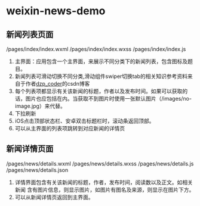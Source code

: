 # weixin-news-demo
## 新闻列表页面
/pages/index/index.wxml /pages/index/index.wxss /pages/index/index.js
1.    主界面：应用包含一个主界面，来展示不同分类下的新闻列表，包含图标及题目。
2. 新闻列表可滑动切换不同分类,滑动组件swiper切换tab的相关知识参考资料来自于作者[dzp_coder](https://blog.csdn.net/qq_31383345/article/details/52900835)的csdn博客
3. 每个列表项都显示有关该新闻的标题，作者以及发布时间。如果可以获取的话，图片也应包括在内。当获取不到图片时使用一张默认图片（/images/no-image.jpg）来代替。
4. 下拉刷新
5. iOS点击顶部状态栏、安卓双击标题栏时，滚动条返回顶部。
6. 可以从主界面的列表项跳转到对应新闻的详情页
## 新闻详情页面
/pages/news/details.wxml /pages/news/details.wxss /pages/news/details.js /pages/news/details.json
1. 详情界面包含有关该新闻的标题，作者，发布时间，阅读数以及正文。如相关新闻
含有图片信息，则显示图片，如图片有图名及来源，则显示在图片下方。
2. 可以从新闻详情页返回到主界面。
